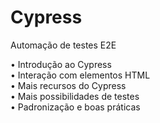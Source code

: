 # Cypress
Automação de testes E2E

• Introdução ao Cypress <br>
• Interação com elementos HTML <br>
• Mais recursos do Cypress<br>
• Mais possibilidades de testes<br>
• Padronização e boas práticas<br>

